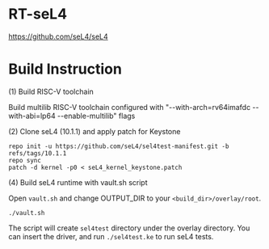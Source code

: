 # RT-seL4
https://github.com/seL4/seL4


Build Instruction
===============================

(1) Build RISC-V toolchain

Build multilib RISC-V toolchain configured with "--with-arch=rv64imafdc --with-abi=lp64 --enable-multilib" flags



(2) Clone seL4 (10.1.1) and apply patch for Keystone 

```
repo init -u https://github.com/seL4/sel4test-manifest.git -b refs/tags/10.1.1
repo sync
patch -d kernel -p0 < seL4_kernel_keystone.patch
```

(4) Build seL4 runtime with vault.sh script

Open `vault.sh` and change OUTPUT_DIR to your `<build_dir>/overlay/root`.

```
./vault.sh
```

The script will create `sel4test` directory under the overlay directory.
You can insert the driver, and run `./sel4test.ke` to run seL4 tests.
